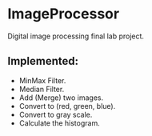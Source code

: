 # ImageProcessor

Digital image processing final lab project.

## Implemented:
- MinMax Filter.
- Median Filter.
- Add (Merge) two images.
- Convert to (red, green, blue).
- Convert to gray scale.
- Calculate the histogram.
